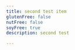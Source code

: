 ```yaml
---
title: second test item
glutenFree: false
nutFree: false
soyFree: true
description: second test

---
```

